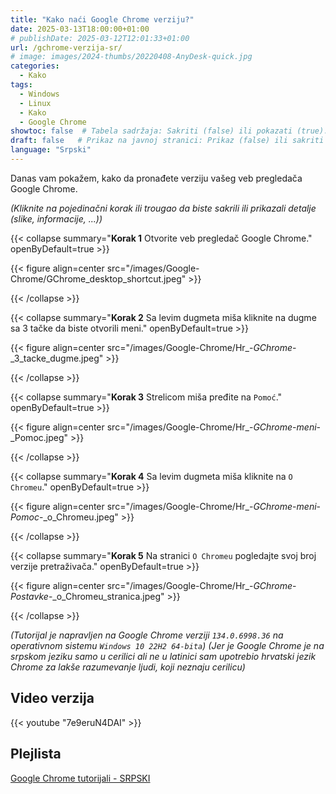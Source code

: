 ```yaml
---
title: "Kako naći Google Chrome verziju?"
date: 2025-03-13T18:00:00+01:00
# publishDate: 2025-03-12T12:01:33+01:00
url: /gchrome-verzija-sr/
# image: images/2024-thumbs/20220408-AnyDesk-quick.jpg
categories: 
  - Kako
tags: 
  - Windows
  - Linux
  - Kako
  - Google Chrome
showtoc: false  # Tabela sadržaja: Sakriti (false) ili pokazati (true).
draft: false   # Prikaz na javnoj stranici: Prikaz (false) ili sakriti (true).
language: "Srpski"
---
```


Danas vam pokažem, kako da pronađete verziju vašeg veb pregledača Google Chrome.

*(Kliknite na pojedinačni korak ili trougao da biste sakrili ili prikazali detalje (slike, informacije, ...))*

{{< collapse summary="**Korak 1** Otvorite veb pregledač Google Chrome." openByDefault=true >}}

 {{< figure align=center src="/images/Google-Chrome/GChrome_desktop_shortcut.jpeg" >}}

{{< /collapse >}}

{{< collapse summary="**Korak 2** Sa levim dugmeta miša kliknite na dugme sa 3 tačke da biste otvorili meni." openByDefault=true >}}
   
   {{< figure align=center src="/images/Google-Chrome/Hr_-_GChrome_-_3_tacke_dugme.jpeg" >}}

{{< /collapse >}}

{{< collapse summary="**Korak 3** Strelicom miša pređite na `Pomoć`." openByDefault=true >}}
   
   {{< figure align=center src="/images/Google-Chrome/Hr_-_GChrome_-_meni_-_Pomoc.jpeg" >}}

{{< /collapse >}}

{{< collapse summary="**Korak 4** Sa levim dugmeta miša kliknite na `O Chromeu`." openByDefault=true >}}
   
   {{< figure align=center src="/images/Google-Chrome/Hr_-_GChrome_-_meni_-_Pomoc_-_o_Chromeu.jpeg" >}}

{{< /collapse >}}

{{< collapse summary="**Korak 5** Na stranici `O Chromeu` pogledajte svoj broj verzije pretraživača." openByDefault=true >}}
   
   {{< figure align=center src="/images/Google-Chrome/Hr_-_GChrome_-_Postavke_-_o_Chromeu_stranica.jpeg" >}}

{{< /collapse >}}

*(Tutorijal je napravljen na Google Chrome verziji `134.0.6998.36` na operativnom sistemu `Windows 10 22H2 64-bita`)*
*(Jer je Google Chrome je na srpskom jeziku samo u cerilici ali ne u latinici sam upotrebio hrvatski jezik Chrome za lakše razumevanje ljudi, koji neznaju cerilicu)*

## Video verzija

{{< youtube "7e9eruN4DAI" >}}

## Plejlista

[Google Chrome tutorijali - SRPSKI](https://www.youtube.com/playlist?list=PLbvZxzmdNckw-B2_mYYIbROTy0VuqR-qa "Kliknite/tapnite da otvorite plejlistu!")